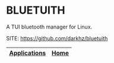 # BLUETUITH

 A TUI bluetooth manager for Linux.

 SITE: https://github.com/darkhz/bluetuith

 | [Applications](https://portable-linux-apps.github.io/apps.html) | [Home](https://portable-linux-apps.github.io)
 | --- | --- |
